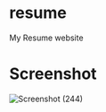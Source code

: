 # resume
My Resume website
# Screenshot
![Screenshot (244)](https://user-images.githubusercontent.com/86591327/231548503-8aa921fc-a730-4b12-be68-75bb3c3e4c31.png)
